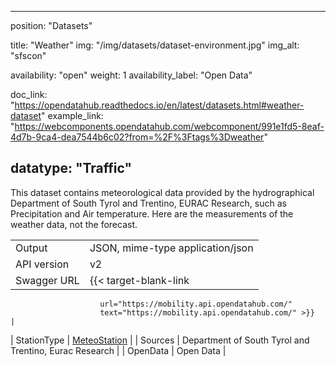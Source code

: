 

---
position: "Datasets"

title: "Weather"
img: "/img/datasets/dataset-environment.jpg"
img_alt: "sfscon"

availability: "open"
weight: 1
availability_label: "Open Data"

doc_link: "https://opendatahub.readthedocs.io/en/latest/datasets.html#weather-dataset"
example_link: "https://webcomponents.opendatahub.com/webcomponent/991e1fd5-8eaf-4d7b-9ca4-dea7544b6c02?from=%2F%3Ftags%3Dweather"

datatype: "Traffic"
---

This dataset contains meteorological data provided by the hydrographical Department of South Tyrol and Trentino, EURAC Research, such as Precipitation and Air temperature. Here are the measurements of the weather data, not the forecast.

|             |                                                                             |
| :---------- | --------------------------------------------------------------------------- |
| Output      | JSON, mime-type application/json                                            |
| API version | v2                                                                          |
| Swagger URL | {{< target-blank-link
                        url="https://mobility.api.opendatahub.com/"
                        text="https://mobility.api.opendatahub.com/" >}}                                      |
| StationType | [MeteoStation](https://mobility.api.opendatahub.com/v2/flat/MeteoStation) |
| Sources     | Department of South Tyrol and Trentino, Eurac Research                                    |
| OpenData    | Open Data                              |
